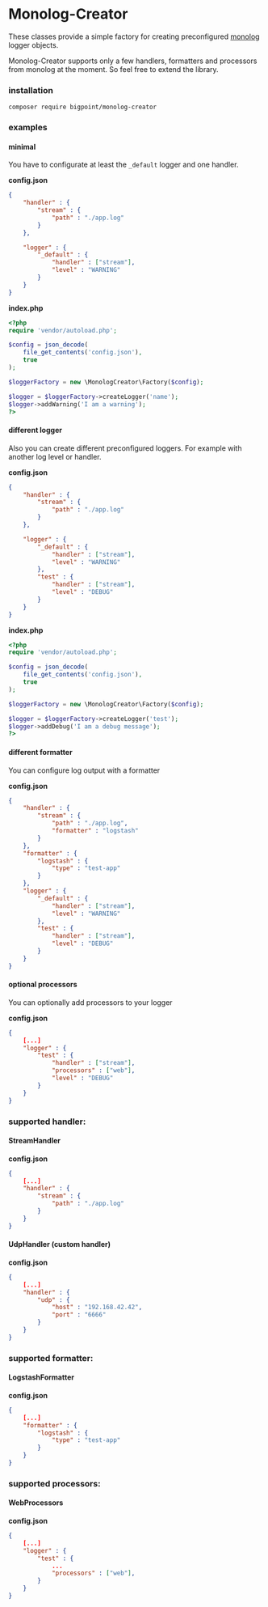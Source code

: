 # Monolog-Creator

These classes provide a simple factory for creating preconfigured [monolog](https://github.com/Seldaek/monolog) logger objects.

Monolog-Creator supports only a few handlers, formatters and processors from monolog at the moment. So feel free to extend the library.

### installation

```
composer require bigpoint/monolog-creator
```

### examples

#### minimal

You have to configurate at least the `_default` logger and one handler.

**config.json**
~~~ json
{
    "handler" : {
        "stream" : {
            "path" : "./app.log"
        }
    },

    "logger" : {
        "_default" : {
            "handler" : ["stream"],
            "level" : "WARNING"
        }
    }
}
~~~

**index.php**
~~~ php
<?php
require 'vendor/autoload.php';

$config = json_decode(
    file_get_contents('config.json'),
    true
);

$loggerFactory = new \MonologCreator\Factory($config);

$logger = $loggerFactory->createLogger('name');
$logger->addWarning('I am a warning');
?>
~~~

#### different logger

Also you can create different preconfigured loggers. For example with
another log level or handler.

**config.json**
~~~ json
{
    "handler" : {
        "stream" : {
            "path" : "./app.log"
        }
    },

    "logger" : {
        "_default" : {
            "handler" : ["stream"],
            "level" : "WARNING"
        },
        "test" : {
            "handler" : ["stream"],
            "level" : "DEBUG"
        }
    }
}
~~~

**index.php**
~~~ php
<?php
require 'vendor/autoload.php';

$config = json_decode(
    file_get_contents('config.json'),
    true
);

$loggerFactory = new \MonologCreator\Factory($config);

$logger = $loggerFactory->createLogger('test');
$logger->addDebug('I am a debug message');
?>
~~~

#### different formatter

You can configure log output with a formatter

**config.json**
~~~ json
{
    "handler" : {
        "stream" : {
            "path" : "./app.log",
            "formatter" : "logstash"
        }
    },
    "formatter" : {
        "logstash" : {
            "type" : "test-app"
        }
    },
    "logger" : {
        "_default" : {
            "handler" : ["stream"],
            "level" : "WARNING"
        },
        "test" : {
            "handler" : ["stream"],
            "level" : "DEBUG"
        }
    }
}
~~~

#### optional processors

You can optionally add processors to your logger

**config.json**
~~~ json
{
    [...]
    "logger" : {
        "test" : {
            "handler" : ["stream"],
            "processors" : ["web"],
            "level" : "DEBUG"
        }
    }
}
~~~


### supported handler:

#### StreamHandler
**config.json**
~~~ json
{
    [...]
    "handler" : {
        "stream" : {
            "path" : "./app.log"
        }
    }
}
~~~

#### UdpHandler (custom handler)
**config.json**
~~~ json
{
    [...]
    "handler" : {
        "udp" : {
            "host" : "192.168.42.42",
            "port" : "6666"
        }
    }
}
~~~


### supported formatter:

#### LogstashFormatter
**config.json**
~~~ json
{
    [...]
    "formatter" : {
        "logstash" : {
            "type" : "test-app"
        }
    }
}
~~~


### supported processors:

#### WebProcessors
**config.json**
~~~ json
{
    [...]
    "logger" : {
        "test" : {
            ...
            "processors" : ["web"],
        }
    }
}
~~~

